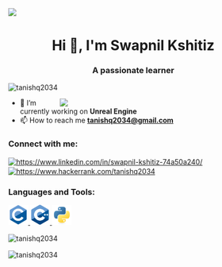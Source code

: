 <img  width="1200" src="https://img.freepik.com/premium-photo/cyberpunk-night-city-landscape-planet-night-sky-stars-ultraviolet-neon-light_710696-238.jpg">
<h1 align="center">Hi 👋, I'm Swapnil Kshitiz
</h1>

<h3 align="center">A passionate learner</h3>
<p align="left"> <img src="https://komarev.com/ghpvc/?username=tanishq2034&label=Profile%20views&color=0e75b6&style=flat" alt="tanishq2034" /> 
</p>
<img align="right" width="400" src="https://user-images.githubusercontent.com/71135473/235282508-f7a46b3c-fe17-4d62-81b0-03e065a0155e.gif">


- 🔭 I’m currently working on **Unreal Engine**
- 📫 How to reach me **tanishq2034@gmail.com**
<h3 align="left">Connect with me:</h3>
<p align="left">
<a href="https://linkedin.com/in/https://www.linkedin.com/in/swapnil-kshitiz-74a50a240/" target="blank"><img align="center" src="https://raw.githubusercontent.com/rahuldkjain/github-profile-readme-generator/master/src/images/icons/Social/linked-in-alt.svg" alt="https://www.linkedin.com/in/swapnil-kshitiz-74a50a240/" height="30" width="40" /></a>
<a href="https://www.hackerrank.com/https://www.hackerrank.com/tanishq2034" target="blank"><img align="center" src="https://raw.githubusercontent.com/rahuldkjain/github-profile-readme-generator/master/src/images/icons/Social/hackerrank.svg" alt="https://www.hackerrank.com/tanishq2034" height="30" width="40" /></a>
</p>

<h3 align="left">Languages and Tools:</h3>
<p align="left"> <a href="https://www.cprogramming.com/" target="_blank" rel="noreferrer"> <img src="https://raw.githubusercontent.com/devicons/devicon/master/icons/c/c-original.svg" alt="c" width="40" height="40"/> </a> <a href="https://www.w3schools.com/cpp/" target="_blank" rel="noreferrer"> <img src="https://raw.githubusercontent.com/devicons/devicon/master/icons/cplusplus/cplusplus-original.svg" alt="cplusplus" width="40" height="40"/> </a> <a href="https://www.python.org" target="_blank" rel="noreferrer"> <img src="https://raw.githubusercontent.com/devicons/devicon/master/icons/python/python-original.svg" alt="python" width="40" height="40"/> </a> </p>

<p><img align="center" src="https://github-readme-stats.vercel.app/api/top-langs?username=tanishq2034&show_icons=true&locale=en&layout=compact" alt="tanishq2034" /></p>

<p><img align="center" src="https://github-readme-streak-stats.herokuapp.com/?user=tanishq2034&" alt="tanishq2034" /></p>

